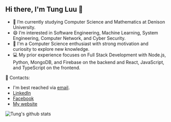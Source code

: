 ## Hi there, I'm Tung Luu 👋

- 🔭 I’m currently studying Computer Science and Mathematics at Denison University.
- 😄 I’m interested in Software Engineering, Machine Learning, System Engineering, Computer Network, and Cyber Security.
- 🧐 I'm a Computer Science enthusiast with strong motivation and curiosity to explore new knowledge.
- 💻 My prior experience focuses on Full Stack Development with Node.js, Python, MongoDB, and Firebase on the backend and React, JavaScript, and TypeScript on the frontend.

📧 Contacts:
- I'm best reached via [email](mailto:luukhanhtung2002@gmail.com).
- [LinkedIn](https://www.linkedin.com/in/tung-luu/)
- [Facebook](https://www.facebook.com/TungKLuu/)
- [My website](https://tung2389.github.io/)
<!--
- 💬 Ask me about ...
- 📫 How to reach me: ...
- 😄 Pronouns: ...
- ⚡ Fun fact: ...
-->


![Tung's github stats](https://github-readme-stats.vercel.app/api?username=tung2389&show_icons=true)

<!-- ![Top Languages](https://github-readme-stats.vercel.app/api/top-langs/?username=tung2389) -->
